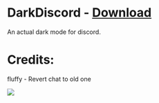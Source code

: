 # DarkDiscord - [Download](https://betterdiscord.net/ghdl/?url=https://github.com/morhex/dark-discord/blob/master/DarkDiscord.theme.css)
An actual dark mode for discord.

# Credits:
fluffy - Revert chat to old one

<img src="https://i.imgur.com/I6CQAuP.png" />
